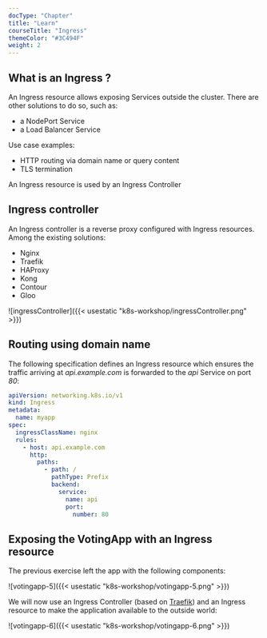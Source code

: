 ```yaml
---
docType: "Chapter"
title: "Learn"
courseTitle: "Ingress"
themeColor: "#3C494F"
weight: 2
---
```


## What is an Ingress ?

An Ingress resource allows exposing Services outside the cluster. There are other solutions to do so, such as:  

- a NodePort Service
- a Load Balancer Service

Use case examples:  

- HTTP routing via domain name or query content
- TLS termination

An Ingress resource is used by an Ingress Controller

## Ingress controller

An Ingress controller is a reverse proxy configured with Ingress resources.  
Among the existing solutions:  

- Nginx
- Traefik
- HAProxy
- Kong
- Contour
- Gloo

![ingressController]({{< usestatic "k8s-workshop/ingressController.png" >}})

## Routing using domain name

The following specification defines an Ingress resource which ensures the traffic arriving at *api.example.com* is forwarded to the *api* Service on port *80*:

``` yaml
apiVersion: networking.k8s.io/v1                 
kind: Ingress
metadata:
  name: myapp
spec:
  ingressClassName: nginx
  rules:
    - host: api.example.com
      http:
        paths:
          - path: /
            pathType: Prefix
            backend:
              service:
                name: api
                port:
                  number: 80
```

## Exposing the VotingApp with an Ingress resource

The previous exercise left the app with the following components:

![votingapp-5]({{< usestatic "k8s-workshop/votingapp-5.png" >}})

We will now use an Ingress Controller (based on [Traefik](https://doc.traefik.io/traefik/providers/kubernetes-ingress/)) and an Ingress resource to make the application available to the outside world:

![votingapp-6]({{< usestatic "k8s-workshop/votingapp-6.png" >}})

